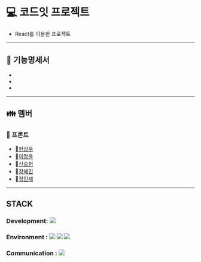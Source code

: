 # 💻 코드잇 프로젝트

- React를 이용한 프로젝트

---

## :page_with_curl: 기능명세서

-
-
-
***

## :family: 멤버


### :cherries: 프론트

- :boy:[한상우](https://github.com/Han-wo)
- 👧[이정윤](https://github.com/gramy159)
- :boy:[신승헌](https://github.com/AdamSeungheonShin)
- 👧[장혜민](https://github.com/hnitam)
- :boy:[정민재](https://github.com/wjsdncl)
***

## STACK

### Development: <img src="https://img.shields.io/badge/React-61DAFB?style=for-the-badge&logo=React&logoColor=white"> 

### Environment : <img src="https://img.shields.io/badge/visualstudiocode-007ACC?style=for-the-badge&logo=visualstudiocode&logoColor=white"> <img src="https://img.shields.io/badge/git-F05032?style=for-the-badge&logo=git&logoColor=white"> <img src="https://img.shields.io/badge/github-181717?style=for-the-badge&logo=github&logoColor=white">

### Communication : <img src="https://img.shields.io/badge/notion-000000?style=for-the-badge&logo=notion&logoColor=white">
